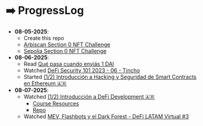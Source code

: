 # ➡️ ProgressLog

- **08-05-2025**:
  - Create this repo
  - [Arbiscan Section 0 NFT Challenge](https://arbiscan.io/tx/0x774584f67529ec8df42ff00cd958173a5e3b34fb6f09b747cf42f56bed870e27)
  - [Sepolia Section 0 NFT Challenge](https://sepolia.etherscan.io/tx/0x908c9e7407342853f46db16008045e2ffaac86da99dfdccaab9f88dfa714839a)
- **08-06-2025**:
  - Read [Qué pasa cuando enviás 1 DAI](https://www.notonlyowner.com/learn/que-pasa-cuando-envias-un-dai)
  - Watched [DeFi Security 101 2023 - 06 - Tincho](https://youtu.be/f6l2uY6ek20)
  - Started [(1/2) Introducción a Hacking y Seguridad de Smart Contracts en Ethereum 🇦🇷](https://youtu.be/sqjHodAj5Xc?list=PLTqiwJDd_R8yHOvteko_DmUxUTMHnlfci)
- **08-07-2025**:
  - Watched [(1/2) Introducción a DeFi Development 🇦🇷](https://youtu.be/dnxfqmjNAtQ)
    - [Course Resources](https://marto-lol.notion.site/Intro-a-DeFi-Development-d920875768b34778bbb9c27b2805e325)
    - [Repo](https://github.com/martriay/scAMM)
  - Watched [MEV, Flashbots y el Dark Forest - DeFi LATAM Virtual #3](https://youtu.be/ba2R1uLj9Fc)
